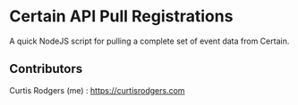 # Certain API Pull Registrations
A quick NodeJS script for pulling a complete set of event data from Certain.

## Contributors


Curtis Rodgers (me) : https://curtisrodgers.com
